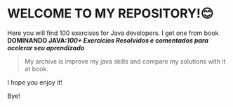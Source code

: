 # WELCOME TO MY REPOSITORY!😊

Here you will find 100 exercises for Java developers.
I get one from book **DOMINANDO JAVA:___100+ Exercícios Resolvidos e comentados para acelerar seu aprendizado___**

> My archive is improve my java skills and compare my solutions with it at book.

I hope you enjoy it!

Bye!
